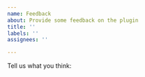 ```yaml
---
name: Feedback
about: Provide some feedback on the plugin
title: ''
labels: ''
assignees: ''

---
```


Tell us what you think:
